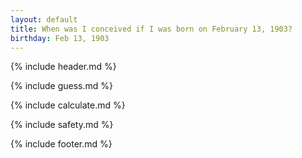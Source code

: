 ```yaml
---
layout: default
title: When was I conceived if I was born on February 13, 1903?
birthday: Feb 13, 1903
---
```


{% include header.md %}

{% include guess.md %}

{% include calculate.md %}

{% include safety.md %}

{% include footer.md %}




